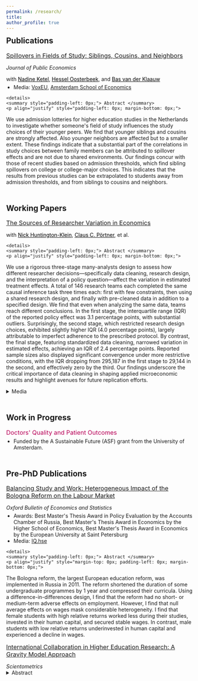 ```yaml
---
permalink: /research/
title:    
author_profile: true
---
```


<h2 style="margin-top: 0px; font-weight: bold; text-align: left;">Publications</h2>

<div style="padding-left: 0px;"> 
  
  <h3 style="margin-top: 7.5px; margin-bottom: 5px; font-weight: normal;"><a href="https://stnavdeev.github.io/Spillovers.pdf">Spillovers in Fields of Study: Siblings, Cousins, and Neighbors</a></h3> 
  <p style="margin-bottom: 0; padding-left: 0px;"> <i>Journal of Public Economics</i></p>
  <p style="margin-bottom: 0; padding-left: 0px;">with <a href="https://sites.google.com/site/nadineketel/" style="color: black;">Nadine Ketel</a>, <a href="https://oosterbeek.economists.nl" style="color: black;">Hessel Oosterbeek</a>, and <a href="https://research.vu.nl/en/persons/bas-van-der-klaauw" style="color: black;">Bas van der Klaauw</a></p>

  <div style="margin-top: 5px; padding-left: 0px; font-size: 14px;">
    <ul style="margin-top: 0px; padding-left: 20px; margin-bottom: 0px;">
      <li>Media: <a href="https://cepr.org/voxeu/columns/peer-effects-field-study-choices">VoxEU</a>, <a href="https://ase.uva.nl/content/news/2024/09/spillover-effects-when-choosing-a-field-of-study.html">Amsterdam School of Economics</a></li>
    </ul>
  </div>
  
    <details>
    <summary style="padding-left: 0px;"> Abstract </summary>
    <p align="justify" style="padding-left: 0px; margin-bottom: 0px;">  
We use admission lotteries for higher education studies in the Netherlands to investigate whether someone's field of study influences the study choices of their younger peers. We find that younger siblings and cousins are strongly affected. Also younger neighbors are affected but to a smaller extent. These findings indicate that a substantial part of the correlations in study choices between family members can be attributed to spillover effects and are not due to shared environments. Our findings concur with those of recent studies based on admission thresholds, which find sibling spillovers on college or college-major choices. This indicates that the results from previous studies can be extrapolated to students away from admission thresholds, and from siblings to cousins and neighbors.
    </p>
  </details>
  


<h2 style="margin-top: 50px; font-weight: bold; text-align: left;">Working Papers</h2>

<div style="padding-left: 0px;"> 
  
  <h3 style="margin-top: 7.5px; margin-bottom: 5px; font-weight: normal;"><a href="https://stnavdeev.github.io/Researcher_Variation.pdf">The Sources of Researcher Variation in Economics</a></h3> 
  <p style="margin-bottom: 0; padding-left: 0px;">with <a href="https://www.nickchk.com" style="color: black;">Nick Huntington-Klein</a>, <a href="http://clausportner.com" style="color: black;">Claus C. Pörtner</a>, et al.</p>

    <details>
    <summary style="padding-left: 0px;"> Abstract </summary>
    <p align="justify" style="padding-left: 0px; margin-bottom: 0px;">  
We use a rigorous three-stage many-analysts design to assess how different researcher decisions—specifically data cleaning, research design, and the interpretation of a policy question—affect the variation in estimated treatment effects. A total of 146 research teams each completed the same causal inference task three times each: first with few constraints, then using a shared research design, and finally with pre-cleaned data in addition to a specified design. We find that even when analyzing the same data, teams reach different conclusions. In the first stage, the interquartile range (IQR) of the reported policy effect was 3.1 percentage points, with substantial outliers. Surprisingly, the second stage, which restricted research design choices, exhibited slightly higher IQR (4.0 percentage points), largely attributable to imperfect adherence to the prescribed protocol. By contrast, the final stage, featuring standardized data cleaning, narrowed variation in estimated effects, achieving an IQR of 2.4 percentage points. Reported sample sizes also displayed significant convergence under more restrictive conditions, with the IQR dropping from 295,187 in the first stage to 29,144 in the second, and effectively zero by the third. Our findings underscore the critical importance of data cleaning in shaping applied microeconomic results and highlight avenues for future replication efforts.
    </p>
  </details>
  <details>
    <summary style="padding-left: 0px;"> Media </summary>
    <p align="justify" style="padding-left: 0px; margin-top: 0px;">
      <a href="https://causalinf.substack.com/p/many-analyst-designs-data-preparation">Scott’s Substack</a>
    </p>
  </details>
  

<h2 style="margin-top: 50px; font-weight: bold; text-align: left;">Work in Progress</h2>

<div style="padding-left: 0px;"> 
  <h3 style="margin-top: 7.5px; margin-bottom: 5px; color: #b80057; font-weight: normal;">Doctors' Quality and Patient Outcomes</h3>

<div style="margin-top: 5px; padding-left: 0px; font-size: 14px;">
    <ul style="margin-top: 0px; padding-left: 20px; margin-bottom: 0px;">
      <li>Funded by the A Sustainable Future (ASF) grant from the University of Amsterdam.</li>
    </ul>
  </div>
  
</div>


<h2 style="margin-top: 50px; font-weight: bold; text-align: left;">Pre-PhD Publications</h2>

<div style="padding-left: 00px;"> 
  <h3 style="margin-top: 7.5px; margin-bottom: 5px; font-weight: normal;"><a href="https://stnavdeev.github.io/Avdeev_Bologna.pdf">Balancing Study and Work: Heterogeneous Impact of the Bologna Reform on the Labour Market</a></h3>
  <p style="margin-bottom: 0; padding-left: 0px;"><i>Oxford Bulletin of Economics and Statistics</i></p>

  <div style="margin-top: 5px; padding-left: 0px; font-size: 14px;">
    <ul style="margin-top: 0px; padding-left: 20px; margin-bottom: 0px;">
      <li>Awards: Best Master's Thesis Award in Policy Evaluation by the Accounts Chamber of Russia, Best Master's Thesis Award in Economics by the Higher School of Economics, Best Master's Thesis Award in Economics by the European University at Saint Petersburg</li>
      <li>Media: <a href="https://iq.hse.ru/en/news/480499696.html">IQ.hse</a></li>
    </ul>
  </div>
  
    <details>
    <summary style="padding-left: 0px;"> Abstract </summary>
    <p align="justify" style="margin-top: 0px; padding-left: 0px; margin-bottom: 0px;">  
The Bologna reform, the largest European education reform, was implemented in Russia in 2011. The reform shortened the duration of some undergraduate programmes by 1 year and compressed their curricula. Using a difference-in-differences design, I find that the reform had no short- or medium-term adverse effects on employment. However, I find that null average effects on wages mask considerable heterogeneity. I find that female students with high relative returns worked less during their studies, invested in their human capital, and secured stable wages. In contrast, male students with low relative returns underinvested in human capital and experienced a decline in wages.
    </p>
  </details>
  

  <h3 style="margin-top: 15px; margin-bottom: 5px; font-weight: normal;"><a href="https://www.stnavdeev.com/Avdeev_Collaboration.pdf">International Collaboration in Higher Education Research: A Gravity Model Approach</a></h3>
  <p style="margin-bottom: 0; padding-left: 0px;"><i>Scientometrics</i></p>
  <details>
      <summary style="padding-left: 0px;"> Abstract </summary>
      <p align="justify" style="padding-left: 0px; margin-bottom: 0px;">  
Although geographical distance has become less relevant in co–authorship for monodisciplinary fields such as economics, mathematics, and physics, little is known about international collaboration in multidisciplinary fields such as higher education. This paper studies collaboration patterns in higher education research using the Scopus database with the application of the gravity model. The results show that the intensity of collaboration is negatively associated with geographical distance and positively associated with linguistic commonality but these findings differ significantly between various world regions. European scholars appear to give preference to linguistically proximate partners over geographical neighbours. Although English is the lingua franca in science, language is not a significant factor for the formation of collaboration for North American and Asian researchers. These findings have policy implications for fostering multidisciplinary research in international partnerships.
       </p>
  </details>
 </div>
